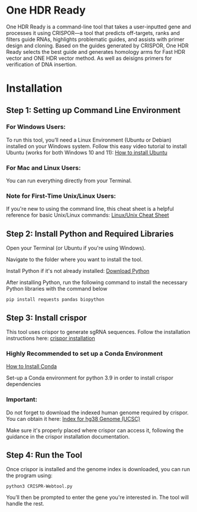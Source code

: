 # One HDR Ready

One HDR Ready is a command-line tool that takes a user-inputted gene and processes it using CRISPOR—a tool that predicts off-targets, ranks and filters guide RNAs, highlights problematic guides, and assists with primer design and cloning. Based on the guides generated by CRISPOR, One HDR Ready selects the best guide and generates homology arms for Fast HDR vector and ONE HDR vector method. As well as deisigns primers for verification of DNA insertion.

# Installation

## Step 1: Setting up Command Line Environment

### For Windows Users:
To run this tool, you’ll need a Linux Environment (Ubuntu or Debian) installed on your Windows system.
Follow this easy video tutorial to install Ubuntu (works for both Windows 10 and 11): [How to install Ubuntu](https://www.youtube.com/watch?v=X-DHaQLrBi8&t=2s)

### For Mac and Linux Users:
You can run everything directly from your Terminal.

### Note for First-Time Unix/Linux Users:
If you're new to using the command line, this cheat sheet is a helpful reference for basic Unix/Linux commands: [Linux/Unix Cheat Sheet](https://microsoft.github.io/WhatTheHack/020-LinuxFundamentals/Student/resources/commands.html)
## Step 2: Install Python and Required Libraries
Open your Terminal (or Ubuntu if you're using Windows).

Navigate to the folder where you want to install the tool.

Install Python if it's not already installed:
[Download Python](https://www.python.org/downloads/)

After installing Python, run the following command to install the necessary Python libraries with the command below
```
pip install requests pandas biopython
```
## Step 3: Install crispor
This tool uses crispor to generate sgRNA sequences.
Follow the installation instructions here: [crispor installation](https://github.com/maximilianh/crisporWebsite/blob/master/INSTALL.md)

### Highly Recommended to set up a Conda Environment
[How to Install Conda](https://www.anaconda.com/docs/getting-started/anaconda/install#macos-linux-installation)

Set-up a Conda environment for python 3.9 in order to install crispor dependencies

### Important:
Do not forget to download the indexed human genome required by crispor. You can obtain it here:
[Index for hg38 Genome (UCSC)](https://crispor.gi.ucsc.edu/genomes/hg38/)

Make sure it's properly placed where crispor can access it, following the guidance in the crispor installation documentation.


## Step 4: Run the Tool
Once crispor is installed and the genome index is downloaded, you can run the program using:
```
python3 CRISPR-Webtool.py
```
You’ll then be prompted to enter the gene you're interested in. The tool will handle the rest.
